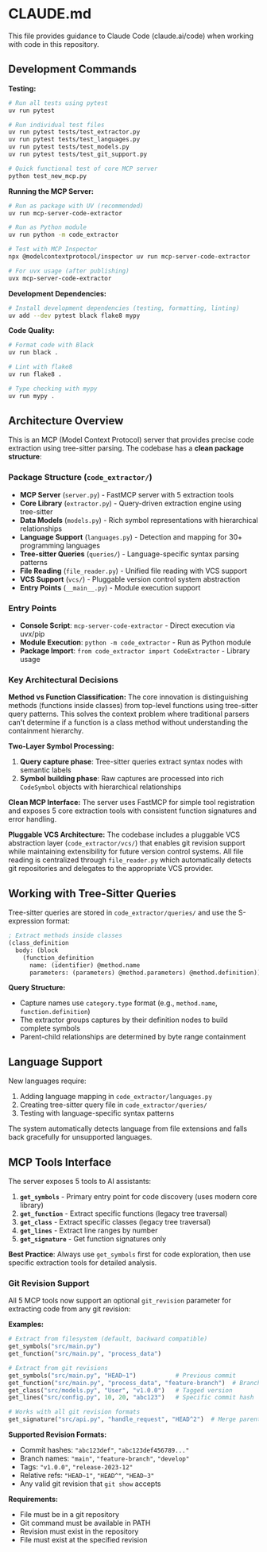 # CLAUDE.md

This file provides guidance to Claude Code (claude.ai/code) when working with code in this repository.

## Development Commands

**Testing:**
```bash
# Run all tests using pytest
uv run pytest

# Run individual test files  
uv run pytest tests/test_extractor.py
uv run pytest tests/test_languages.py
uv run pytest tests/test_models.py
uv run pytest tests/test_git_support.py

# Quick functional test of core MCP server
python test_new_mcp.py
```

**Running the MCP Server:**
```bash
# Run as package with UV (recommended)
uv run mcp-server-code-extractor

# Run as Python module
uv run python -m code_extractor

# Test with MCP Inspector
npx @modelcontextprotocol/inspector uv run mcp-server-code-extractor

# For uvx usage (after publishing)
uvx mcp-server-code-extractor
```

**Development Dependencies:**
```bash
# Install development dependencies (testing, formatting, linting)
uv add --dev pytest black flake8 mypy
```

**Code Quality:**
```bash
# Format code with Black
uv run black .

# Lint with flake8
uv run flake8 .

# Type checking with mypy
uv run mypy .
```

## Architecture Overview

This is an MCP (Model Context Protocol) server that provides precise code extraction using tree-sitter parsing. The codebase has a **clean package structure**:

### Package Structure (`code_extractor/`)
- **MCP Server** (`server.py`) - FastMCP server with 5 extraction tools
- **Core Library** (`extractor.py`) - Query-driven extraction engine using tree-sitter
- **Data Models** (`models.py`) - Rich symbol representations with hierarchical relationships  
- **Language Support** (`languages.py`) - Detection and mapping for 30+ programming languages
- **Tree-sitter Queries** (`queries/`) - Language-specific syntax parsing patterns
- **File Reading** (`file_reader.py`) - Unified file reading with VCS support
- **VCS Support** (`vcs/`) - Pluggable version control system abstraction
- **Entry Points** (`__main__.py`) - Module execution support

### Entry Points
- **Console Script**: `mcp-server-code-extractor` - Direct execution via uvx/pip
- **Module Execution**: `python -m code_extractor` - Run as Python module
- **Package Import**: `from code_extractor import CodeExtractor` - Library usage

### Key Architectural Decisions

**Method vs Function Classification:**
The core innovation is distinguishing methods (functions inside classes) from top-level functions using tree-sitter query patterns. This solves the context problem where traditional parsers can't determine if a function is a class method without understanding the containment hierarchy.

**Two-Layer Symbol Processing:**
1. **Query capture phase**: Tree-sitter queries extract syntax nodes with semantic labels
2. **Symbol building phase**: Raw captures are processed into rich `CodeSymbol` objects with hierarchical relationships

**Clean MCP Interface:**
The server uses FastMCP for simple tool registration and exposes 5 core extraction tools with consistent function signatures and error handling.

**Pluggable VCS Architecture:**
The codebase includes a pluggable VCS abstraction layer (`code_extractor/vcs/`) that enables git revision support while maintaining extensibility for future version control systems. All file reading is centralized through `file_reader.py` which automatically detects git repositories and delegates to the appropriate VCS provider.

## Working with Tree-Sitter Queries

Tree-sitter queries are stored in `code_extractor/queries/` and use the S-expression format:

```scheme
; Extract methods inside classes
(class_definition
  body: (block
    (function_definition
      name: (identifier) @method.name
      parameters: (parameters) @method.parameters) @method.definition))
```

**Query Structure:**
- Capture names use `category.type` format (e.g., `method.name`, `function.definition`)
- The extractor groups captures by their definition nodes to build complete symbols
- Parent-child relationships are determined by byte range containment

## Language Support

New languages require:
1. Adding language mapping in `code_extractor/languages.py`
2. Creating tree-sitter query file in `code_extractor/queries/`
3. Testing with language-specific syntax patterns

The system automatically detects language from file extensions and falls back gracefully for unsupported languages.

## MCP Tools Interface

The server exposes 5 tools to AI assistants:

1. **`get_symbols`** - Primary entry point for code discovery (uses modern core library)
2. **`get_function`** - Extract specific functions (legacy tree traversal)  
3. **`get_class`** - Extract specific classes (legacy tree traversal)
4. **`get_lines`** - Extract line ranges by number
5. **`get_signature`** - Get function signatures only

**Best Practice**: Always use `get_symbols` first for code exploration, then use specific extraction tools for detailed analysis.

### Git Revision Support

All 5 MCP tools now support an optional `git_revision` parameter for extracting code from any git revision:

**Examples:**
```python
# Extract from filesystem (default, backward compatible)
get_symbols("src/main.py")
get_function("src/main.py", "process_data")

# Extract from git revisions
get_symbols("src/main.py", "HEAD~1")           # Previous commit
get_function("src/main.py", "process_data", "feature-branch")  # Branch
get_class("src/models.py", "User", "v1.0.0")   # Tagged version
get_lines("src/config.py", 10, 20, "abc123")   # Specific commit hash

# Works with all git revision formats
get_signature("src/api.py", "handle_request", "HEAD^2")  # Merge parent
```

**Supported Revision Formats:**
- Commit hashes: `"abc123def"`, `"abc123def456789..."`
- Branch names: `"main"`, `"feature-branch"`, `"develop"`
- Tags: `"v1.0.0"`, `"release-2023-12"`
- Relative refs: `"HEAD~1"`, `"HEAD^"`, `"HEAD~3"`
- Any valid git revision that `git show` accepts

**Requirements:**
- File must be in a git repository
- Git command must be available in PATH
- Revision must exist in the repository
- File must exist at the specified revision